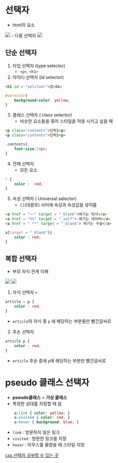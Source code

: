 # 선택자

- html의 요소
<img src = "https://www.notion.so/image/https%3A%2F%2Fs3-us-west-2.amazonaws.com%2Fsecure.notion-static.com%2F00f9ddc5-7e65-4d37-ad6e-bcd53b195a7b%2FUntitled.png?table=block&id=d019874e-efe7-45a3-a8bc-efff211bd57b&width=1430&cache=v2">
- 다중 선택자
<img src = "https://www.notion.so/image/https%3A%2F%2Fs3-us-west-2.amazonaws.com%2Fsecure.notion-static.com%2F8b2d9cba-fda0-4086-8dc3-daba14459c20%2FUntitled.png?table=block&id=3ab0287c-7a70-42b9-8fc3-e99d396160a5&width=1290&cache=v2">

## 단순 선택자
1. 타입 선택자 (type selector)
    - `<p>`, `<h1>`
2. 아이디 선택자 (id selector)
```html
<h1 id = "selctoer">얍<h1>
```
```css
#selector{
    background-color: yellow;
}
```
3. 클래스 선택자 ( class selector)
    - 비슷한 요소들을 묶어 스타일을 적용 시키고 싶을 때
```html
<p class="contents">단락1<p>
<p class="contents">단락2<p>
```
```css
.contents{
    font-size:24px;
}
```
4. 전체 선택자
    - 모든 요소
```css
* {
    color :  red;
}
```
5. 속성 선택자 ( Universal selector)
    - `[]`(대괄호) 사이에 속성과 속성값을 넣어줌
```html
<a href = "~~" target = "_blank">여기는 멋사</a>
<a href = "%%" target = "_self"> 여기는 네이버</a>
<a href = " **" target = "_blank"> 여기는 구글</a>
```
``` css
a[target = "_blank"]{
    color : red;
}
```

## 복합 선택자
- 부모 자식 관계 이해
<img src="https://www.notion.so/image/https%3A%2F%2Fs3-us-west-2.amazonaws.com%2Fsecure.notion-static.com%2F70bbaf15-7263-42a2-b8bd-fb1d9057f15f%2FUntitled.png?table=block&id=f923f73b-c989-4fde-bd92-5552515ed661&width=1150&cache=v2">
<img src="https://www.notion.so/image/https%3A%2F%2Fs3-us-west-2.amazonaws.com%2Fsecure.notion-static.com%2F5875339c-10db-4122-a903-e9e6067ed877%2FUntitled.png?table=block&id=460c83a1-c547-4d84-88a0-430c30e23d2c&width=1170&cache=v2">


1. 자식 선택자 `>`<br>
```css
article > p {
    color : red;
}
```
- `article`의 자식 중 `p` 에 해당하는 부분들만 빨간글씨로

2. 후손 선택자
```css
article p {
    color : red;
}
```
- `article` 후손 중에 `p`에 해당하는 부분만 빨간글씨로

# pseudo 클래스 선택자

- **pseudo클래스** = **가상 클래스**
- 특정한 상대를 지정할 때 씀
```css
	a:link { color: yellow; }
	a:visited { color: red; }
	a:hover { background: blue; }
```
- `link` : 방문하지 않은 링크
- `visited` : 방문한 링크를 지정
- `hover` : 마우스를 올렸을 때 스타일 지정

[css 선택자 공부할 수 있는 곳](https://flukeout.github.io/)